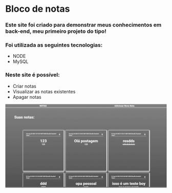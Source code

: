  <h1>Bloco de notas</h1>


### Este site foi criado para demonstrar meus conhecimentos em back-end, meu primeiro projeto do tipo!
### Foi utilizada as seguintes tecnologias:
+ NODE
+ MySQL

### Neste site é possível:
+ Criar notas
+ Visualizar as notas existentes
+ Apagar notas

 <img width="800px" width="600px" src="public/css/assets/completo.gif">
